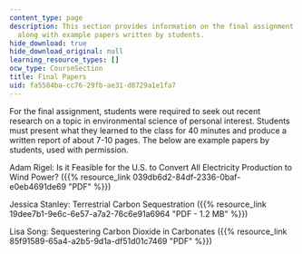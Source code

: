 ```yaml
---
content_type: page
description: This section provides information on the final assignment of the course
  along with example papers written by students.
hide_download: true
hide_download_original: null
learning_resource_types: []
ocw_type: CourseSection
title: Final Papers
uid: fa5584ba-cc76-29fb-ae31-d8729a1e1fa7
---
```


For the final assignment, students were required to seek out recent research on a topic in environmental science of personal interest. Students must present what they learned to the class for 40 minutes and produce a written report of about 7-10 pages. The below are example papers by students, used with permission.

Adam Rigel: Is it Feasible for the U.S. to Convert All Electricity Production to Wind Power? ({{% resource_link 039db6d2-84df-2336-0baf-e0eb4691de69 "PDF" %}})

Jessica Stanley: Terrestrial Carbon Sequestration ({{% resource_link 19dee7b1-9e6c-6e57-a7a2-76c6e91a6964 "PDF - 1.2 MB" %}})

Lisa Song: Sequestering Carbon Dioxide in Carbonates ({{% resource_link 85f91589-65a4-a2b5-9d1a-df51d01c7469 "PDF" %}})